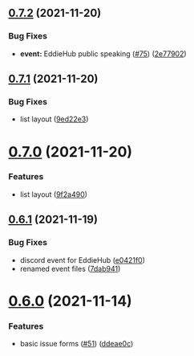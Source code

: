 ## [0.7.2](https://github.com/EddieHubCommunity/EventCalendar/compare/v0.7.1...v0.7.2) (2021-11-20)


### Bug Fixes

* **event:** EddieHub public speaking ([#75](https://github.com/EddieHubCommunity/EventCalendar/issues/75)) ([2e77902](https://github.com/EddieHubCommunity/EventCalendar/commit/2e779020d07e604e700897c206354d239829fe0a))



## [0.7.1](https://github.com/EddieHubCommunity/EventCalendar/compare/v0.7.0...v0.7.1) (2021-11-20)


### Bug Fixes

* list layout ([9ed22e3](https://github.com/EddieHubCommunity/EventCalendar/commit/9ed22e33424de630be99700b88dc9c3373dcffc4))



# [0.7.0](https://github.com/EddieHubCommunity/EventCalendar/compare/v0.6.1...v0.7.0) (2021-11-20)


### Features

* list layout ([9f2a490](https://github.com/EddieHubCommunity/EventCalendar/commit/9f2a49038eeb1738676c1bc58079e65dd9dcaf1e))



## [0.6.1](https://github.com/EddieHubCommunity/EventCalendar/compare/v0.6.0...v0.6.1) (2021-11-19)


### Bug Fixes

* discord event for EddieHub ([e0421f0](https://github.com/EddieHubCommunity/EventCalendar/commit/e0421f015d7e6ef75242b45630e9dcccc15b5b67))
* renamed event files ([7dab941](https://github.com/EddieHubCommunity/EventCalendar/commit/7dab9414e306b87f56a9782decb30205f5b9ddf0))



# [0.6.0](https://github.com/EddieHubCommunity/EventCalendar/compare/v0.5.11...v0.6.0) (2021-11-14)


### Features

* basic issue forms ([#51](https://github.com/EddieHubCommunity/EventCalendar/issues/51)) ([ddeae0c](https://github.com/EddieHubCommunity/EventCalendar/commit/ddeae0c65f5234fa6a8e56b71378c671d399f6f9))




